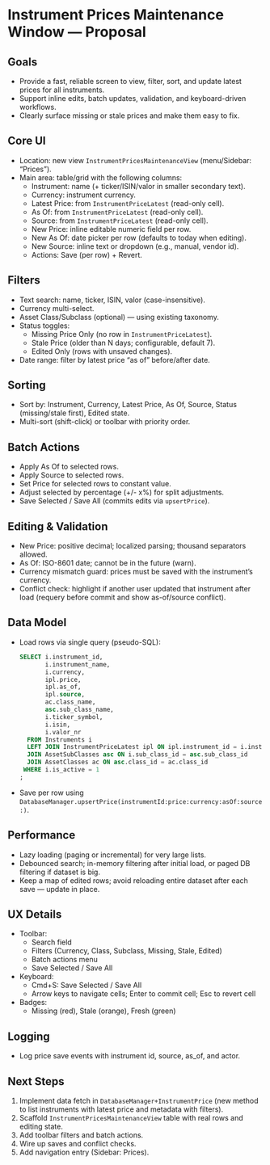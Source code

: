 # Instrument Prices Maintenance Window — Proposal

## Goals

- Provide a fast, reliable screen to view, filter, sort, and update latest prices for all instruments.
- Support inline edits, batch updates, validation, and keyboard-driven workflows.
- Clearly surface missing or stale prices and make them easy to fix.

## Core UI

- Location: new view `InstrumentPricesMaintenanceView` (menu/Sidebar: “Prices”).
- Main area: table/grid with the following columns:
  - Instrument: name (+ ticker/ISIN/valor in smaller secondary text).
  - Currency: instrument currency.
  - Latest Price: from `InstrumentPriceLatest` (read-only cell).
  - As Of: from `InstrumentPriceLatest` (read-only cell).
  - Source: from `InstrumentPriceLatest` (read-only cell).
  - New Price: inline editable numeric field per row.
  - New As Of: date picker per row (defaults to today when editing).
  - New Source: inline text or dropdown (e.g., manual, vendor id).
  - Actions: Save (per row) + Revert.

## Filters

- Text search: name, ticker, ISIN, valor (case-insensitive).
- Currency multi-select.
- Asset Class/Subclass (optional) — using existing taxonomy.
- Status toggles:
  - Missing Price Only (no row in `InstrumentPriceLatest`).
  - Stale Price (older than N days; configurable, default 7).
  - Edited Only (rows with unsaved changes).
- Date range: filter by latest price “as of” before/after date.

## Sorting

- Sort by: Instrument, Currency, Latest Price, As Of, Source, Status (missing/stale first), Edited state.
- Multi-sort (shift-click) or toolbar with priority order.

## Batch Actions

- Apply As Of to selected rows.
- Apply Source to selected rows.
- Set Price for selected rows to constant value.
- Adjust selected by percentage (+/- x%) for split adjustments.
- Save Selected / Save All (commits edits via `upsertPrice`).

## Editing & Validation

- New Price: positive decimal; localized parsing; thousand separators allowed.
- As Of: ISO-8601 date; cannot be in the future (warn).
- Currency mismatch guard: prices must be saved with the instrument’s currency.
- Conflict check: highlight if another user updated that instrument after load (requery before commit and show as-of/source conflict).

## Data Model

- Load rows via single query (pseudo-SQL):
  ```sql
  SELECT i.instrument_id,
         i.instrument_name,
         i.currency,
         ipl.price,
         ipl.as_of,
         ipl.source,
         ac.class_name,
         asc.sub_class_name,
         i.ticker_symbol,
         i.isin,
         i.valor_nr
    FROM Instruments i
    LEFT JOIN InstrumentPriceLatest ipl ON ipl.instrument_id = i.instrument_id
    JOIN AssetSubClasses asc ON i.sub_class_id = asc.sub_class_id
    JOIN AssetClasses ac ON asc.class_id = ac.class_id
   WHERE i.is_active = 1
  ;
  ```
- Save per row using `DatabaseManager.upsertPrice(instrumentId:price:currency:asOf:source:)`.

## Performance

- Lazy loading (paging or incremental) for very large lists.
- Debounced search; in-memory filtering after initial load, or paged DB filtering if dataset is big.
- Keep a map of edited rows; avoid reloading entire dataset after each save — update in place.

## UX Details

- Toolbar:
  - Search field
  - Filters (Currency, Class, Subclass, Missing, Stale, Edited)
  - Batch actions menu
  - Save Selected / Save All
- Keyboard:
  - Cmd+S: Save Selected / Save All
  - Arrow keys to navigate cells; Enter to commit cell; Esc to revert cell
- Badges:
  - Missing (red), Stale (orange), Fresh (green)

## Logging

- Log price save events with instrument id, source, as_of, and actor.

## Next Steps

1. Implement data fetch in `DatabaseManager+InstrumentPrice` (new method to list instruments with latest price and metadata with filters).
2. Scaffold `InstrumentPricesMaintenanceView` table with real rows and editing state.
3. Add toolbar filters and batch actions.
4. Wire up saves and conflict checks.
5. Add navigation entry (Sidebar: Prices).

